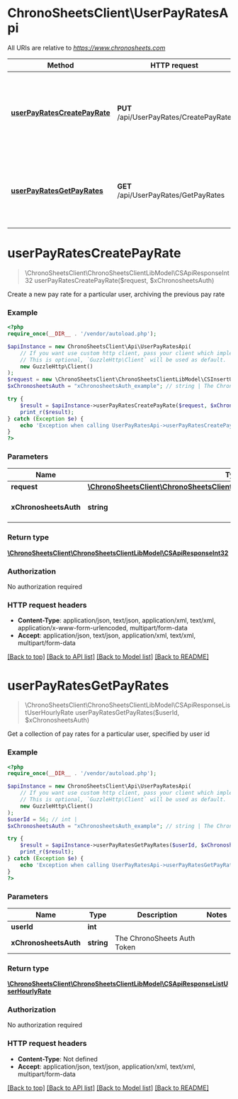 # ChronoSheetsClient\UserPayRatesApi

All URIs are relative to *https://www.chronosheets.com*

Method | HTTP request | Description
------------- | ------------- | -------------
[**userPayRatesCreatePayRate**](UserPayRatesApi.md#userPayRatesCreatePayRate) | **PUT** /api/UserPayRates/CreatePayRate | Create a new pay rate for a particular user, archiving the previous pay rate
[**userPayRatesGetPayRates**](UserPayRatesApi.md#userPayRatesGetPayRates) | **GET** /api/UserPayRates/GetPayRates | Get a collection of pay rates for a particular user, specified by user id


# **userPayRatesCreatePayRate**
> \ChronoSheetsClient\ChronoSheetsClientLibModel\CSApiResponseInt32 userPayRatesCreatePayRate($request, $xChronosheetsAuth)

Create a new pay rate for a particular user, archiving the previous pay rate

### Example
```php
<?php
require_once(__DIR__ . '/vendor/autoload.php');

$apiInstance = new ChronoSheetsClient\Api\UserPayRatesApi(
    // If you want use custom http client, pass your client which implements `GuzzleHttp\ClientInterface`.
    // This is optional, `GuzzleHttp\Client` will be used as default.
    new GuzzleHttp\Client()
);
$request = new \ChronoSheetsClient\ChronoSheetsClientLibModel\CSInsertUserHourlyRateRequest(); // \ChronoSheetsClient\ChronoSheetsClientLibModel\CSInsertUserHourlyRateRequest | 
$xChronosheetsAuth = "xChronosheetsAuth_example"; // string | The ChronoSheets Auth Token

try {
    $result = $apiInstance->userPayRatesCreatePayRate($request, $xChronosheetsAuth);
    print_r($result);
} catch (Exception $e) {
    echo 'Exception when calling UserPayRatesApi->userPayRatesCreatePayRate: ', $e->getMessage(), PHP_EOL;
}
?>
```

### Parameters

Name | Type | Description  | Notes
------------- | ------------- | ------------- | -------------
 **request** | [**\ChronoSheetsClient\ChronoSheetsClientLibModel\CSInsertUserHourlyRateRequest**](../Model/CSInsertUserHourlyRateRequest.md)|  |
 **xChronosheetsAuth** | **string**| The ChronoSheets Auth Token |

### Return type

[**\ChronoSheetsClient\ChronoSheetsClientLibModel\CSApiResponseInt32**](../Model/CSApiResponseInt32.md)

### Authorization

No authorization required

### HTTP request headers

 - **Content-Type**: application/json, text/json, application/xml, text/xml, application/x-www-form-urlencoded, multipart/form-data
 - **Accept**: application/json, text/json, application/xml, text/xml, multipart/form-data

[[Back to top]](#) [[Back to API list]](../../README.md#documentation-for-api-endpoints) [[Back to Model list]](../../README.md#documentation-for-models) [[Back to README]](../../README.md)

# **userPayRatesGetPayRates**
> \ChronoSheetsClient\ChronoSheetsClientLibModel\CSApiResponseListUserHourlyRate userPayRatesGetPayRates($userId, $xChronosheetsAuth)

Get a collection of pay rates for a particular user, specified by user id

### Example
```php
<?php
require_once(__DIR__ . '/vendor/autoload.php');

$apiInstance = new ChronoSheetsClient\Api\UserPayRatesApi(
    // If you want use custom http client, pass your client which implements `GuzzleHttp\ClientInterface`.
    // This is optional, `GuzzleHttp\Client` will be used as default.
    new GuzzleHttp\Client()
);
$userId = 56; // int | 
$xChronosheetsAuth = "xChronosheetsAuth_example"; // string | The ChronoSheets Auth Token

try {
    $result = $apiInstance->userPayRatesGetPayRates($userId, $xChronosheetsAuth);
    print_r($result);
} catch (Exception $e) {
    echo 'Exception when calling UserPayRatesApi->userPayRatesGetPayRates: ', $e->getMessage(), PHP_EOL;
}
?>
```

### Parameters

Name | Type | Description  | Notes
------------- | ------------- | ------------- | -------------
 **userId** | **int**|  |
 **xChronosheetsAuth** | **string**| The ChronoSheets Auth Token |

### Return type

[**\ChronoSheetsClient\ChronoSheetsClientLibModel\CSApiResponseListUserHourlyRate**](../Model/CSApiResponseListUserHourlyRate.md)

### Authorization

No authorization required

### HTTP request headers

 - **Content-Type**: Not defined
 - **Accept**: application/json, text/json, application/xml, text/xml, multipart/form-data

[[Back to top]](#) [[Back to API list]](../../README.md#documentation-for-api-endpoints) [[Back to Model list]](../../README.md#documentation-for-models) [[Back to README]](../../README.md)

